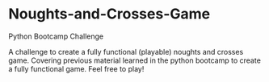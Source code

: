 # Noughts-and-Crosses-Game
Python Bootcamp Challenge

A challenge to create a fully functional (playable) noughts and crosses game. Covering previous material learned in the python bootcamp to create a fully functional game. Feel free to play!
